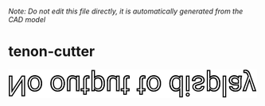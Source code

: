 ###### Note: Do not edit this file directly, it is automatically generated from the CAD model

# tenon-cutter

![](/project.svg)



 

